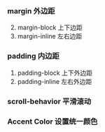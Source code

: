 ### margin 外边距
2. margin-block 上下边距
3. margin-inline 左右边距

### padding 内边距
1. padding-block 上下外边距
2. padding-inline 左右外边距

### scroll-behavior 平滑滚动

### Accent Color 设置统一颜色